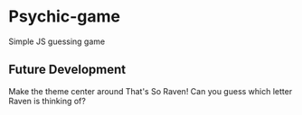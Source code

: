 # Psychic-game
Simple JS guessing game

## Future Development
Make the theme center around That's So Raven! Can you guess which letter Raven is thinking of?